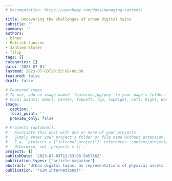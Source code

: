 ```yaml
---
# Documentation: https://wowchemy.com/docs/managing-content/

title: Uncovering the challenges of urban digital twins
subtitle: ''
summary: ''
authors:
- binyu
- Patrick Janssen
- Jantien Stoter
- filip
tags: []
categories: []
date: '2023-07-01'
lastmod: 2023-07-03T20:53:08+08:00
featured: false
draft: false

# Featured image
# To use, add an image named `featured.jpg/png` to your page's folder.
# Focal points: Smart, Center, TopLeft, Top, TopRight, Left, Right, BottomLeft, Bottom, BottomRight.
image:
  caption: ''
  focal_point: ''
  preview_only: false

# Projects (optional).
#   Associate this post with one or more of your projects.
#   Simply enter your project's folder or file name without extension.
#   E.g. `projects = ["internal-project"]` references `content/project/deep-learning/index.md`.
#   Otherwise, set `projects = []`.
projects: []
publishDate: '2023-07-03T12:53:08.545766Z'
publication_types: ['article-magazine']
abstract: 'Urban digital twins, as representations of physical assets in the cities, enable two- way interaction with real-world counterparts, facilitating analytical operations and simulations in the virtual urban environment. Despite their growing popularity, many challenges to operating digital twins remain, hindering their design and implementation, but they are rarely discussed. Here, the authors identify the challenges of operating digital twins in the urban context through a bifurcated and multi-dimensional approach: a systematic literature review and an expert survey, organizing them across technical and non-technical dimensions.'
publication: '*GIM International*'
---
```

